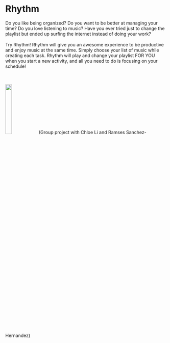 <h1>Rhythm </h1>
Do you like being organized? Do you want to be better at managing your time? Do you love listening to music? Have you ever tried just to change the playlist but ended up surfing the internet instead of doing your work?  
<br><br>
Try Rhythm! Rhythm will give you an awesome experience to be productive and enjoy music at the same time. Simply choose your list of music while creating each task. Rhythm will play and change your playlist FOR YOU when you start a new activity, and all you need to do is focusing on your schedule!

<br><br>
<img src="https://i.ibb.co/N1N1QD8/rhythm-logo.png" width="20%">
(Group project with Chloe Li and Ramses Sanchez-Hernandez)
